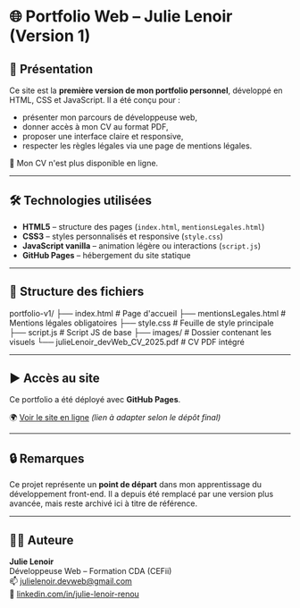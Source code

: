 # 🌐 Portfolio Web – Julie Lenoir (Version 1)

## 🎯 Présentation

Ce site est la **première version de mon portfolio personnel**, développé en HTML, CSS et JavaScript. Il a été conçu pour :
- présenter mon parcours de développeuse web,
- donner accès à mon CV au format PDF,
- proposer une interface claire et responsive,
- respecter les règles légales via une page de mentions légales.

📄 Mon CV n'est plus disponible en ligne.


---

## 🛠 Technologies utilisées

- **HTML5** – structure des pages (`index.html`, `mentionsLegales.html`)
- **CSS3** – styles personnalisés et responsive (`style.css`)
- **JavaScript vanilla** – animation légère ou interactions (`script.js`)
- **GitHub Pages** – hébergement du site statique

---

## 📁 Structure des fichiers

portfolio-v1/
├── index.html # Page d'accueil
├── mentionsLegales.html # Mentions légales obligatoires
├── style.css # Feuille de style principale
├── script.js # Script JS de base
├── images/ # Dossier contenant les visuels
└── julieLenoir_devWeb_CV_2025.pdf # CV PDF intégré


---

## ▶️ Accès au site

Ce portfolio a été déployé avec **GitHub Pages**.

🌍 [Voir le site en ligne](https://julielenoir.github.io/portfolio-v1) *(lien à adapter selon le dépôt final)*

---

## 🔒 Remarques

Ce projet représente un **point de départ** dans mon apprentissage du développement front-end. Il a depuis été remplacé par une version plus avancée, mais reste archivé ici à titre de référence.

---

## 👩‍💻 Auteure

**Julie Lenoir**  
Développeuse Web – Formation CDA (CEFii)  
📫 [julielenoir.devweb@gmail.com](mailto:julielenoir.devweb@gmail.com)  
🔗 [linkedin.com/in/julie-lenoir-renou](https://linkedin.com/in/julie-lenoir-renou)  



